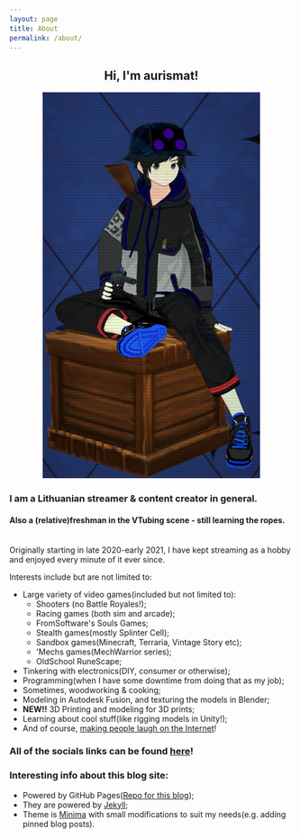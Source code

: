 ```yaml
---
layout: page
title: About
permalink: /about/
---
```


<center>
<h2><b>Hi, I'm aurismat!</b></h2>
<img src="/assets/static/pfp1.jpg" width="386px" height="auto">
</center>

### **I am a Lithuanian streamer & content creator in general.**
#### Also a (relative)freshman in the VTubing scene - still learning the ropes.

<br>
Originally starting in late 2020-early 2021, I have kept streaming as a hobby and enjoyed every minute of it ever since.
<br>

Interests include but are not limited to:
- Large variety of video games(included but not limited to):
  - Shooters (no Battle Royales!);
  - Racing games (both sim and arcade);
  - FromSoftware's Souls Games;
  - Stealth games(mostly Splinter Cell);
  - Sandbox games(Minecraft, Terraria, Vintage Story etc);
  - 'Mechs games(MechWarrior series);
  - OldSchool RuneScape;
- Tinkering with electronics(DIY, consumer or otherwise);
- Programming(when I have some downtime from doing that as my job);
- Sometimes, woodworking & cooking;
- Modeling in Autodesk Fusion, and texturing the models in Blender;
- **NEW!!** 3D Printing and modeling for 3D prints;
- Learning about cool stuff(like rigging models in Unity!);
- And of course, <ins>making people laugh on the Internet</ins>!

### All of the socials links can be found [here](/)!

### Interesting info about this blog site:

- Powered by GitHub Pages([Repo for this blog][repo]);
- They are powered by [Jekyll][jekyll];
- Theme is [Minima][minima] with small modifications to suit my needs(e.g. adding pinned blog posts).

[repo]: https://github.com/aurismat/gitpages
[jekyll]: https://jekyllrb.com/
[minima]: https://github.com/jekyll/minima
